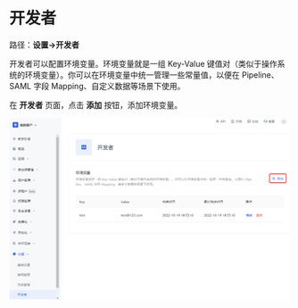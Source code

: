 # 开发者

<LastUpdated/>

路径：**设置->开发者**

开发者可以配置环境变量。环境变量就是一组 Key-Value 键值对（类似于操作系统的环境变量）。你可以在环境变量中统一管理一些常量值，以便在 Pipeline、SAML 字段 Mapping、自定义数据等场景下使用。

在 **开发者** 页面，点击 **添加** 按钮，添加环境变量。

![](./images/developer-config.png)
